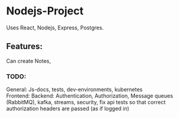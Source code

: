 # Nodejs-Project
Uses React, Nodejs, Express, Postgres.
## Features:  
Can create Notes,
### TODO: 
General: Js-docs, tests, dev-environments, kubernetes  
Frontend: 
Backend: Authentication, Authorization, Message queues (RabbitMQ), kafka, streams, security,
fix api tests so that correct authorization headers are passed (as if logged in)
